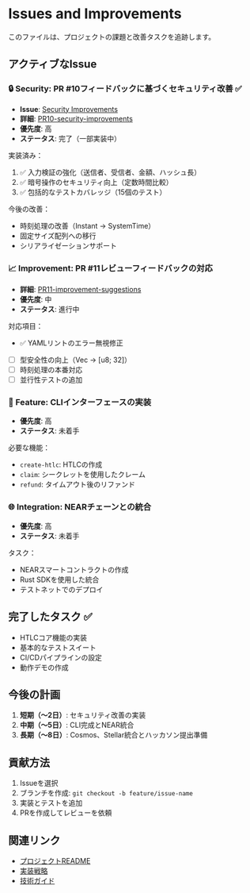 # Issues and Improvements

このファイルは、プロジェクトの課題と改善タスクを追跡します。

## アクティブなIssue

### 🔒 Security: PR #10フィードバックに基づくセキュリティ改善 ✅
- **Issue**: [Security Improvements](.github/ISSUE_TEMPLATE/security-improvements.md)
- **詳細**: [PR10-security-improvements](docs/issues/PR10-security-improvements.md)
- **優先度**: 高
- **ステータス**: 完了（一部実装中）

実装済み：
1. ✅ 入力検証の強化（送信者、受信者、金額、ハッシュ長）
2. ✅ 暗号操作のセキュリティ向上（定数時間比較）
3. ✅ 包括的なテストカバレッジ（15個のテスト）

今後の改善：
- 時刻処理の改善（Instant → SystemTime）
- 固定サイズ配列への移行
- シリアライゼーションサポート

### 📈 Improvement: PR #11レビューフィードバックの対応
- **詳細**: [PR11-improvement-suggestions](docs/issues/PR11-improvement-suggestions.md)
- **優先度**: 中
- **ステータス**: 進行中

対応項目：
- ✅ YAMLリントのエラー無視修正
- [ ] 型安全性の向上（Vec<u8> → [u8; 32]）
- [ ] 時刻処理の本番対応
- [ ] 並行性テストの追加

### 🚀 Feature: CLIインターフェースの実装
- **優先度**: 高
- **ステータス**: 未着手

必要な機能：
- `create-htlc`: HTLCの作成
- `claim`: シークレットを使用したクレーム
- `refund`: タイムアウト後のリファンド

### 🌐 Integration: NEARチェーンとの統合
- **優先度**: 高
- **ステータス**: 未着手

タスク：
- NEARスマートコントラクトの作成
- Rust SDKを使用した統合
- テストネットでのデプロイ

## 完了したタスク ✅

- HTLCコア機能の実装
- 基本的なテストスイート
- CI/CDパイプラインの設定
- 動作デモの作成

## 今後の計画

1. **短期（〜2日）**: セキュリティ改善の実装
2. **中期（〜5日）**: CLI完成とNEAR統合
3. **長期（〜8日）**: Cosmos、Stellar統合とハッカソン提出準備

## 貢献方法

1. Issueを選択
2. ブランチを作成: `git checkout -b feature/issue-name`
3. 実装とテストを追加
4. PRを作成してレビューを依頼

## 関連リンク

- [プロジェクトREADME](README.md)
- [実装戦略](docs/implementation-strategy.md)
- [技術ガイド](docs/Fusion-Plus技術ガイド.md)
